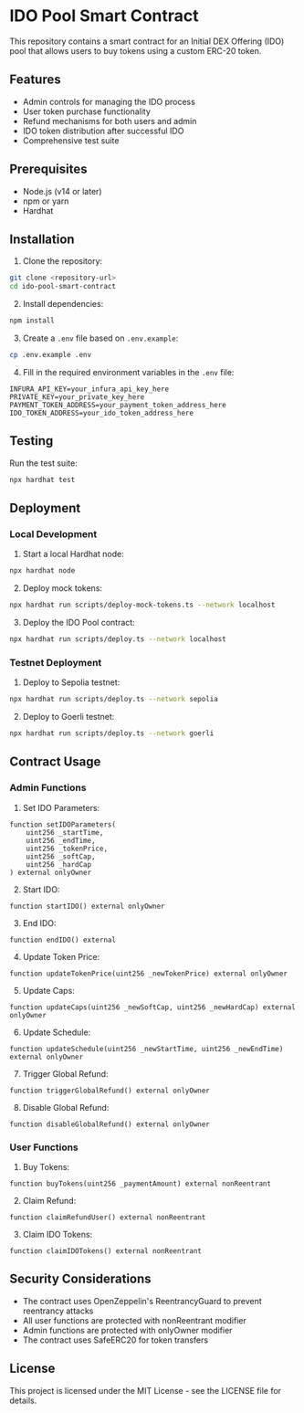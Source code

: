 # IDO Pool Smart Contract

This repository contains a smart contract for an Initial DEX Offering (IDO) pool that allows users to buy tokens using a custom ERC-20 token.

## Features

- Admin controls for managing the IDO process
- User token purchase functionality
- Refund mechanisms for both users and admin
- IDO token distribution after successful IDO
- Comprehensive test suite

## Prerequisites

- Node.js (v14 or later)
- npm or yarn
- Hardhat

## Installation

1. Clone the repository:
```bash
git clone <repository-url>
cd ido-pool-smart-contract
```

2. Install dependencies:
```bash
npm install
```

3. Create a `.env` file based on `.env.example`:
```bash
cp .env.example .env
```

4. Fill in the required environment variables in the `.env` file:
```
INFURA_API_KEY=your_infura_api_key_here
PRIVATE_KEY=your_private_key_here
PAYMENT_TOKEN_ADDRESS=your_payment_token_address_here
IDO_TOKEN_ADDRESS=your_ido_token_address_here
```

## Testing

Run the test suite:
```bash
npx hardhat test
```

## Deployment

### Local Development

1. Start a local Hardhat node:
```bash
npx hardhat node
```

2. Deploy mock tokens:
```bash
npx hardhat run scripts/deploy-mock-tokens.ts --network localhost
```

3. Deploy the IDO Pool contract:
```bash
npx hardhat run scripts/deploy.ts --network localhost
```

### Testnet Deployment

1. Deploy to Sepolia testnet:
```bash
npx hardhat run scripts/deploy.ts --network sepolia
```

2. Deploy to Goerli testnet:
```bash
npx hardhat run scripts/deploy.ts --network goerli
```

## Contract Usage

### Admin Functions

1. Set IDO Parameters:
```solidity
function setIDOParameters(
    uint256 _startTime,
    uint256 _endTime,
    uint256 _tokenPrice,
    uint256 _softCap,
    uint256 _hardCap
) external onlyOwner
```

2. Start IDO:
```solidity
function startIDO() external onlyOwner
```

3. End IDO:
```solidity
function endIDO() external
```

4. Update Token Price:
```solidity
function updateTokenPrice(uint256 _newTokenPrice) external onlyOwner
```

5. Update Caps:
```solidity
function updateCaps(uint256 _newSoftCap, uint256 _newHardCap) external onlyOwner
```

6. Update Schedule:
```solidity
function updateSchedule(uint256 _newStartTime, uint256 _newEndTime) external onlyOwner
```

7. Trigger Global Refund:
```solidity
function triggerGlobalRefund() external onlyOwner
```

8. Disable Global Refund:
```solidity
function disableGlobalRefund() external onlyOwner
```

### User Functions

1. Buy Tokens:
```solidity
function buyTokens(uint256 _paymentAmount) external nonReentrant
```

2. Claim Refund:
```solidity
function claimRefundUser() external nonReentrant
```

3. Claim IDO Tokens:
```solidity
function claimIDOTokens() external nonReentrant
```

## Security Considerations

- The contract uses OpenZeppelin's ReentrancyGuard to prevent reentrancy attacks
- All user functions are protected with nonReentrant modifier
- Admin functions are protected with onlyOwner modifier
- The contract uses SafeERC20 for token transfers

## License

This project is licensed under the MIT License - see the LICENSE file for details.